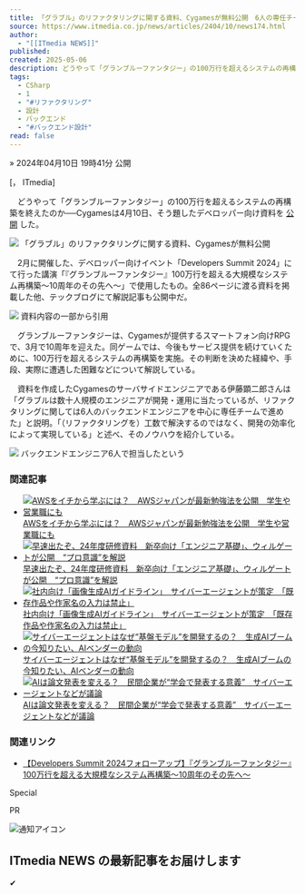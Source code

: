 ```yaml
---
title: 「グラブル」のリファクタリングに関する資料、Cygamesが無料公開　6人の専任チームのノウハウを紹介
source: https://www.itmedia.co.jp/news/articles/2404/10/news174.html
author:
  - "[[ITmedia NEWS]]"
published: 
created: 2025-05-06
description: どうやって「グランブルーファンタジー」の100万行を超えるシステムの再構築を終えたのか──Cygamesは、そう題したデベロッパー向け資料を公開した。
tags:
  - CSharp
  - 1
  - "#リファクタリング"
  - 設計
  - バックエンド
  - "#バックエンド設計"
read: false
---
```

» 2024年04月10日 19時41分 公開

\[， ITmedia\]

　どうやって「グランブルーファンタジー」の100万行を超えるシステムの再構築を終えたのか──Cygamesは4月10日、そう題したデベロッパー向け資料を [公開](https://tech.cygames.co.jp/archives/3614/) した。

[![](https://image.itmedia.co.jp/news/articles/2404/10/tm1636144_04104_1_w490.jpg)](https://image.itmedia.co.jp/l/im/news/articles/2404/10/l_tm1636144_04104_1_w490.jpg) 「グラブル」のリファクタリングに関する資料、Cygamesが無料公開

　2月に開催した、デベロッパー向けイベント「Developers Summit 2024」にて行った講演「『グランブルーファンタジー』100万行を超える大規模なシステム再構築～10周年のその先へ～」で使用したもの。全86ページに渡る資料を掲載した他、テックブログにて解説記事も公開中だ。

[![](https://image.itmedia.co.jp/news/articles/2404/10/tm1636144_04104_2_w490.jpg)](https://image.itmedia.co.jp/l/im/news/articles/2404/10/l_tm1636144_04104_2_w490.jpg) 資料内容の一部から引用

　グランブルーファンタジーは、Cygamesが提供するスマートフォン向けRPGで、3月で10周年を迎えた。同ゲームでは、今後もサービス提供を続けていくために、100万行を超えるシステムの再構築を実施。その判断を決めた経緯や、手段、実際に遭遇した困難などについて解説している。

　資料を作成したCygamesのサーバサイドエンジニアである伊藤顕二郎さんは「グラブルは数十人規模のエンジニアが開発・運用に当たっているが、リファクタリングに関しては6人のバックエンドエンジニアを中心に専任チームで進めた」と説明。「（リファクタリングを）工数で解決するのではなく、開発の効率化によって実現している」と述べ、そのノウハウを紹介している。

[![](https://image.itmedia.co.jp/news/articles/2404/10/tm1636144_04104_3_w490.jpg)](https://image.itmedia.co.jp/l/im/news/articles/2404/10/l_tm1636144_04104_3_w490.jpg) バックエンドエンジニア6人で担当したという

### 関連記事

- [![AWSをイチから学ぶには？　AWSジャパンが最新勉強法を公開　学生や営業職にも](https://image.itmedia.co.jp/news/articles/2404/09/news158.jpg) AWSをイチから学ぶには？　AWSジャパンが最新勉強法を公開　学生や営業職にも](https://www.itmedia.co.jp/news/articles/2404/09/news158.html)
- [![早速出たぞ、24年度研修資料　新卒向け「エンジニア基礎」、ウィルゲートが公開　“プロ意識”を解説](https://image.itmedia.co.jp/news/articles/2404/02/news149.jpg) 早速出たぞ、24年度研修資料　新卒向け「エンジニア基礎」、ウィルゲートが公開　“プロ意識”を解説](https://www.itmedia.co.jp/news/articles/2404/02/news149.html)
- [![社内向け「画像生成AIガイドライン」　サイバーエージェントが策定　「既存作品や作家名の入力は禁止」](https://image.itmedia.co.jp/aiplus/articles/2404/04/news155.jpg) 社内向け「画像生成AIガイドライン」　サイバーエージェントが策定　「既存作品や作家名の入力は禁止」](https://www.itmedia.co.jp/aiplus/articles/2404/04/news155.html)
- [![サイバーエージェントはなぜ“基盤モデル”を開発するの？　生成AIブームの今知りたい、AIベンダーの動向](https://image.itmedia.co.jp/aiplus/articles/2403/04/news034.jpg) サイバーエージェントはなぜ“基盤モデル”を開発するの？　生成AIブームの今知りたい、AIベンダーの動向](https://www.itmedia.co.jp/aiplus/articles/2403/04/news034.html)
- [![AIは論文発表を変える？　民間企業が“学会で発表する意義”　サイバーエージェントなどが議論](https://image.itmedia.co.jp/news/articles/2402/02/news006.jpg) AIは論文発表を変える？　民間企業が“学会で発表する意義”　サイバーエージェントなどが議論](https://www.itmedia.co.jp/news/articles/2402/02/news006.html)

### 関連リンク

- [【Developers Summit 2024フォローアップ】『グランブルーファンタジー』100万行を超える大規模なシステム再構築～10周年のその先へ～](https://tech.cygames.co.jp/archives/3614/)

Special

PR

![通知アイコン](https://image.itmedia.co.jp/news/images/pushone/icon_news.png)

## ITmedia NEWS の最新記事をお届けします

✔